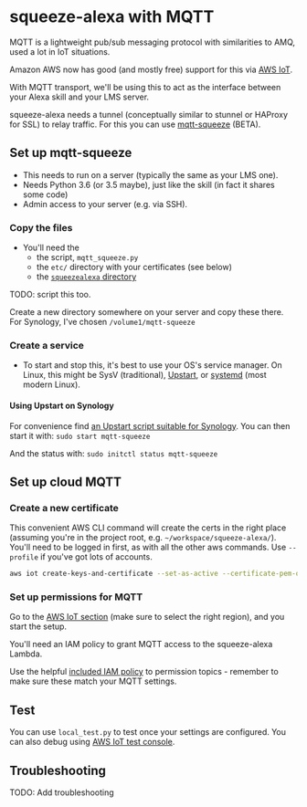 squeeze-alexa with MQTT
=======================

MQTT is a lightweight pub/sub messaging protocol with similarities to AMQ, used a lot in IoT situations.

Amazon AWS now has good (and mostly free) support for this via [AWS IoT](https://aws.amazon.com/iot/).

With MQTT transport, we'll be using this to act as the interface between your Alexa skill and your LMS server.

squeeze-alexa needs a tunnel (conceptually similar to stunnel or HAProxy for SSL) to relay traffic.
For this you can use [mqtt-squeeze](../mqtt_squeeze.py) (BETA).



Set up mqtt-squeeze
-------------------
 * This needs to run on a server (typically the same as your LMS one).
 * Needs Python 3.6 (or 3.5 maybe), just like the skill (in fact it shares some code)
 * Admin access to your server (e.g. via SSH).

### Copy the files
 * You'll need the
   * the script, `mqtt_squeeze.py`
   * the `etc/` directory with your certificates (see below)
   * the [`squeezealexa` directory](../squeezealexa)

TODO: script this too.

Create a new directory somewhere on your server and copy these there.
For Synology, I've chosen `/volume1/mqtt-squeeze`


### Create a service
 * To start and stop this, it's best to use your OS's service manager.
On Linux, this might be SysV (traditional), [Upstart](https://en.wikipedia.org/wiki/Upstart), or [systemd](https://en.wikipedia.org/wiki/Systemd) (most modern Linux).

#### Using Upstart on Synology
For convenience find [an Upstart script suitable for Synology](../etc/upstart/mqtt-squeeze.conf).
You can then start it with:
`sudo start mqtt-squeeze`

And the status with:
`sudo initctl status mqtt-squeeze`



Set up cloud MQTT
-----------------

### Create a new certificate

This convenient AWS CLI command will create the certs in the right place (assuming you're in the project root, e.g. `~/workspace/squeeze-alexa/`).
You'll need to be logged in first, as with all the other aws commands. Use `--profile` if you've got lots of accounts.

```bash
aws iot create-keys-and-certificate --set-as-active --certificate-pem-outfile etc/certs/iot-certificate.pem.crt --private-key-outfile etc/certs/iot-private.pem.key
```


### Set up permissions for MQTT

Go to the [AWS IoT section](https://console.aws.amazon.com/iot/) (make sure to select the right region), and you start the setup.

You'll need an IAM policy to grant MQTT access to the squeeze-alexa Lambda.

Use the helpful [included IAM policy](example-config/iot-iam-policy.json) to permission topics - remember to make sure these match your MQTT settings.



Test
----

You can use `local_test.py` to test once your settings are configured.
You can also debug using [AWS IoT test console](https://console.aws.amazon.com/iot/home#/test).


Troubleshooting
---------------

TODO: Add troubleshooting
